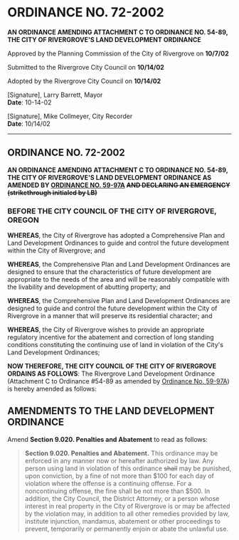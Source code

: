 # ORDINANCE NO. 72-2002

**AN ORDINANCE AMENDING ATTACHMENT C TO ORDINANCE NO. 54-89, THE CITY OF RIVERGROVE'S LAND DEVELOPMENT ORDINANCE**

Approved by the Planning Commission of the City of Rivergrove on **10/7/02**

Submitted to the Rivergrove City Council on **10/14/02**

Adopted by the Rivergrove City Council on **10/14/02**

[Signature], Larry Barrett, Mayor  
**Date**: 10-14-02            

[Signature], Mike Collmeyer, City Recorder  
**Date**: 10/14/02            

---

## ORDINANCE NO. 72-2002

**AN ORDINANCE AMENDING ATTACHMENT C TO ORDINANCE NO. 54-89, THE CITY OF RIVERGROVE'S LAND DEVELOPMENT ORDINANCE AS AMENDED BY [ORDINANCE NO. 59-97A](../ordinances/1998-Ord-59-97A-Land-Development-Amendment.md) ~~AND DECLARING AN EMERGENCY (strikethrough initialed by LB)~~**

### BEFORE THE CITY COUNCIL OF THE CITY OF RIVERGROVE, OREGON

**WHEREAS**, the City of Rivergrove has adopted a Comprehensive Plan and Land Development Ordinances to guide and control the future development within the City of Rivergrove; and

**WHEREAS**, the Comprehensive Plan and Land Development Ordinances are designed to ensure that the characteristics of future development are appropriate to the needs of the area and will be reasonably compatible with the livability and development of abutting property; and

**WHEREAS**, the Comprehensive Plan and Land Development Ordinances are designed to guide and control the future development within the City of Rivergrove in a manner that will preserve its residential character; and

**WHEREAS**, the City of Rivergrove wishes to provide an appropriate regulatory incentive for the abatement and correction of long standing conditions constituting the continuing use of land in violation of the City's Land Development Ordinances;

**NOW THEREFORE, THE CITY COUNCIL OF THE CITY OF RIVERGROVE ORDAINS AS FOLLOWS**: The Rivergrove Land Development Ordinance (Attachment C to Ordinance #54-89 as amended by [Ordinance No. 59-97A](../ordinances/1998-Ord-59-97A-Land-Development-Amendment.md)) is hereby amended as follows:

## AMENDMENTS TO THE LAND DEVELOPMENT ORDINANCE

Amend **Section 9.020. Penalties and Abatement** to read as follows:

> **Section 9.020. Penalties and Abatement.** This ordinance may be enforced in any manner now or hereafter authorized by law. Any person using land in violation of this ordinance ~~shall~~ may be punished, upon conviction, by a fine of not more than $100 for each day of violation where the offense is a continuing offense. For a noncontinuing offense, the fine shall be not more than $500. In addition, the City Council, the District Attorney, or a person whose interest in real property in the City of Rivergrove is or may be affected by the violation may, in addition to all other remedies provided by law, institute injunction, mandamus, abatement or other proceedings to prevent, temporarily or permanently enjoin or abate the unlawful use.
